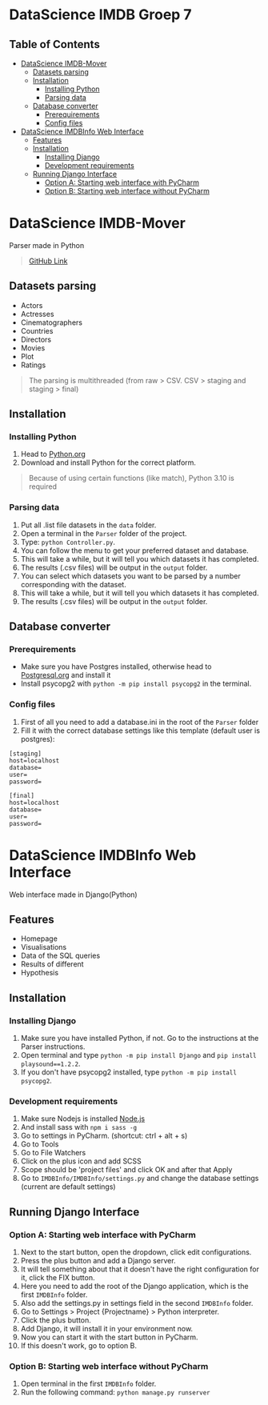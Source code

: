 # DataScience IMDB Groep 7

## Table of Contents
- [DataScience IMDB-Mover](#datascience-imdb-mover)
  * [Datasets parsing](#datasets-parsing)
  * [Installation](#installation)
    + [Installing Python](#installing-python)
    + [Parsing data](#parsing-data)
  * [Database converter](#database-converter)
    + [Prerequirements](#prerequirements)
    + [Config files](#config-files)
- [DataScience IMDBInfo Web Interface](#datascience-imdbinfo-web-interface)
  * [Features](#features)
  * [Installation](#installation-1)
    + [Installing Django](#installing-django)
    + [Development requirements](#development-requirements)
  * [Running Django Interface](#running-django-interface)
    + [Option A: Starting web interface with PyCharm](#option-a--starting-web-interface-with-pycharm)
    + [Option B: Starting web interface without PyCharm](#option-b--starting-web-interface-without-pycharm)

# DataScience IMDB-Mover
Parser made in Python
>[GitHub Link](https://github.com/Numpienick/DataScience_Groep7)

## Datasets parsing
- Actors
- Actresses
- Cinematographers
- Countries
- Directors
- Movies
- Plot
- Ratings
> The parsing is multithreaded (from raw > CSV. CSV > staging and staging > final)

## Installation
### Installing Python
1. Head to [Python.org](https://www.python.org/downloads/)
2. Download and install Python for the correct platform.
> Because of using certain functions (like match), Python 3.10 is required

### Parsing data
1. Put all .list file datasets in the `data` folder.
2. Open a terminal in the `Parser` folder of the project.
3. Type: `python Controller.py`.
4. You can follow the menu to get your preferred dataset and database.
5. This will take a while, but it will tell you which datasets it has completed.
6. The results (.csv files) will be output in the `output` folder.
4. You can select which datasets you want to be parsed by a number corresponding with the dataset.
5. This will take a while, but it will tell you which datasets it has completed.
6. The results (.csv files) will be output in the `output` folder.

## Database converter
### Prerequirements
* Make sure you have Postgres installed, otherwise head to [Postgresql.org](https://www.postgresql.org/download/) and install it
* Install psycopg2 with `python -m pip install psycopg2` in the terminal.


### Config files
1. First of all you need to add a database.ini in the root of the `Parser` folder
2. Fill it with the correct database settings like this template (default user is postgres):
```
[staging]
host=localhost
database=
user=
password=

[final]
host=localhost
database=
user=
password=
```

# DataScience IMDBInfo Web Interface
Web interface made in Django(Python)

## Features
- Homepage
- Visualisations
- Data of the SQL queries
- Results of different 
- Hypothesis

## Installation
### Installing Django
1. Make sure you have installed Python, if not. Go to the instructions at the Parser instructions.
2. Open terminal and type `python -m pip install Django` and `pip install playsound==1.2.2`.
3. If you don't have psycopg2 installed, type `python -m pip install psycopg2`.


### Development requirements
1. Make sure Nodejs is installed [Node.js](https://nodejs.org/en/download/)
2. And install sass with `npm i sass -g`
3. Go to settings in PyCharm. (shortcut: ctrl + alt + s)
4. Go to Tools
5. Go to File Watchers
6. Click on the plus icon and add SCSS
7. Scope should be 'project files' and click OK and after that Apply
8. Go to `IMDBInfo/IMDBInfo/settings.py` and change the database settings (current are default settings)


## Running Django Interface
### Option A: Starting web interface with PyCharm
1. Next to the start button, open the dropdown, click edit configurations.
2. Press the plus button and add a Django server.
3. It will tell something about that it doesn't have the right configuration for it, click the FIX button.
4. Here you need to add the root of the Django application, which is the first `IMDBInfo` folder.
5. Also add the settings.py in settings field in the second `IMDBInfo` folder.
6. Go to Settings > Project {Projectname} > Python interpreter.
7. Click the plus button.
8. Add Django, it will install it in your environment now.
9. Now you can start it with the start button in PyCharm.
10. If this doesn't work, go to option B.

### Option B: Starting web interface without PyCharm
1. Open terminal in the first `IMDBInfo` folder.
2. Run the following command: `python manage.py runserver`


